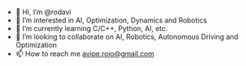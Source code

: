 - 👋 Hi, I’m @rodavi
- 👀 I’m interested in AI, Optimization, Dynamics and Robotics
- 🌱 I’m currently learning C/C++, Python, AI, etc.
- 💞️ I’m looking to collaborate on AI, Robotics, Autonomous Driving and Optimization
- 📫 How to reach me avipe.rojo@gmail.com

<!---
rodavi/rodavi is a ✨ special ✨ repository because its `README.md` (this file) appears on your GitHub profile.
You can click the Preview link to take a look at your changes.
--->
